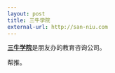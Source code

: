 ```yaml
---
layout: post
title: 三牛学院
external-url: http://san-niu.com
---
```


[**三牛学院**][三牛学院]是朋友办的教育咨询公司。

帮推。

[三牛学院]: http://san-niu.com
